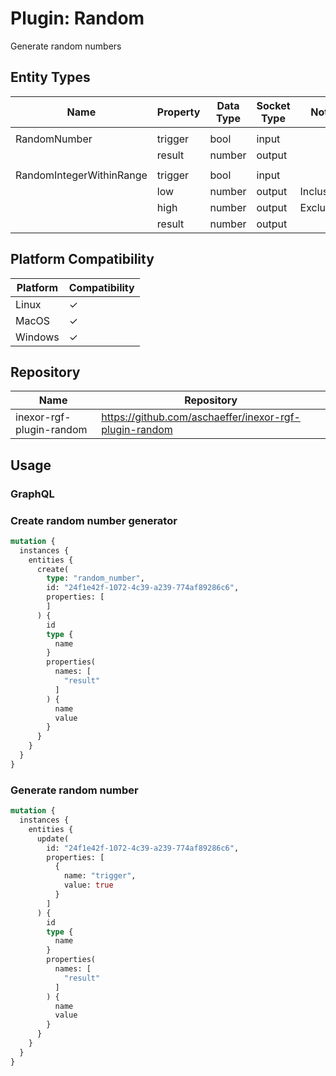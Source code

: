 # Plugin: Random

Generate random numbers

## Entity Types

| Name                     | Property | Data Type | Socket Type | Note      |
|--------------------------|----------|-----------|-------------|-----------|
|                          |
| RandomNumber             | trigger  | bool      | input       |           |
|                          | result   | number    | output      |           |
|                          |
| RandomIntegerWithinRange | trigger  | bool      | input       |           |
|                          | low      | number    | output      | Inclusive |
|                          | high     | number    | output      | Exclusive |
|                          | result   | number    | output      |           |

## Platform Compatibility

| Platform | Compatibility |
|----------|---------------|
| Linux    | ✓             |
| MacOS    | ✓             |
| Windows  | ✓             |

## Repository

| Name                     | Repository                                             |
|--------------------------|--------------------------------------------------------|
| inexor-rgf-plugin-random | https://github.com/aschaeffer/inexor-rgf-plugin-random |

## Usage

### GraphQL

### Create random number generator

```graphql
mutation {
  instances {
    entities {
      create(
        type: "random_number",
        id: "24f1e42f-1072-4c39-a239-774af89286c6",
        properties: [
        ]
      ) {
        id
        type {
          name
        }
        properties(
          names: [
            "result"
          ]
        ) {
          name
          value
        }
      }
    }
  }
}
```

### Generate random number

```graphql
mutation {
  instances {
    entities {
      update(
        id: "24f1e42f-1072-4c39-a239-774af89286c6",
        properties: [
          {
            name: "trigger",
            value: true
          }
        ]
      ) {
        id
        type {
          name
        }
        properties(
          names: [
            "result"
          ]
        ) {
          name
          value
        }
      }
    }
  }
}
```
